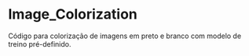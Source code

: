 # Image_Colorization
Código para colorização de imagens em preto e branco com modelo de treino pré-definido.
